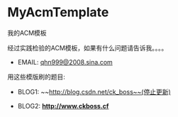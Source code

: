 MyAcmTemplate
=============

我的ACM模板

经过实践检验的ACM模板，如果有什么问题请告诉我。。。。

* EMAIL: qhn999@2008.sina.com

用这些模版刷的题目:

* BLOG1: ~~http://blog.csdn.net/ck_boss~~(停止更新)

* BLOG2: **http://www.ckboss.cf**




